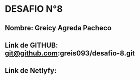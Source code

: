 # DESAFIO N°8

## Nombre: Greicy Agreda Pacheco

## Link de GITHUB: git@github.com:greis093/desafio-8.git

## Link de Netlyfy:
